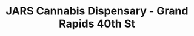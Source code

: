 ---
title: "JARS Cannabis Dispensary - Grand Rapids 40th St"
url: /grand-rapids/jars-cannabis-dispensary-grand-rapids-40th-st/
shop: cannabis
---